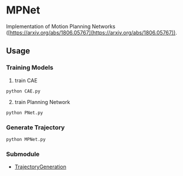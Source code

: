 # MPNet
Implementation of Motion Planning Networks ([https://arxiv.org/abs/1806.05767](https://arxiv.org/abs/1806.05767)).

## Usage
### Training Models
1. train CAE
```
python CAE.py
```
2. train Planning Network
```
python PNet.py
```

### Generate Trajectory
```
python MPNet.py
```

### Submodule 
 - [TrajectoryGeneration](https://github.com/Emile-Aquila/TrajectryGeneration)


